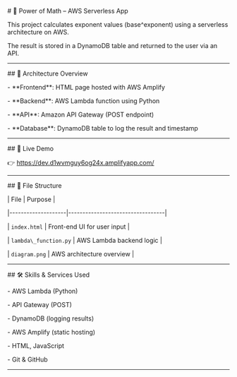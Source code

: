\# 📐 Power of Math – AWS Serverless App



This project calculates exponent values (base^exponent) using a serverless architecture on AWS.  

The result is stored in a DynamoDB table and returned to the user via an API.



---



\## 🧱 Architecture Overview



\- \*\*Frontend\*\*: HTML page hosted with AWS Amplify

\- \*\*Backend\*\*: AWS Lambda function using Python

\- \*\*API\*\*: Amazon API Gateway (POST endpoint)

\- \*\*Database\*\*: DynamoDB table to log the result and timestamp







---



\## 🚀 Live Demo



👉 https://dev.d1wvmguy6og24x.amplifyapp.com/

---



\## 📁 File Structure



| File               | Purpose                          |

|--------------------|----------------------------------|

| `index.html`       | Front-end UI for user input      |

| `lambda\_function.py` | AWS Lambda backend logic        |

| `diagram.png`      | AWS architecture overview        |



---



\## 🛠️ Skills \& Services Used



\- AWS Lambda (Python)

\- API Gateway (POST)

\- DynamoDB (logging results)

\- AWS Amplify (static hosting)

\- HTML, JavaScript

\- Git \& GitHub



---





